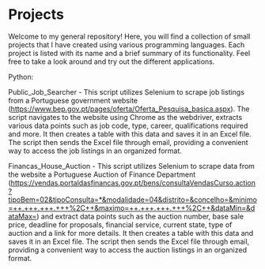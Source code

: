 # Projects
Welcome to my general repository! Here, you will find a collection of small projects that I have created using various programming languages. Each project is listed with its name and a brief summary of its functionality. Feel free to take a look around and try out the different applications.

Python:

Public_Job_Searcher - This script utilizes Selenium to scrape job listings from a Portuguese government website (https://www.bep.gov.pt/pages/oferta/Oferta_Pesquisa_basica.aspx). The script navigates to the website using Chrome as the webdriver, extracts various data points such as job code, type, career, qualifications required and more. It then creates a table with this data and saves it in an Excel file. The script then sends the Excel file through email, providing a convenient way to access the job listings in an organized format.

Financas_House_Auction - This script utilizes Selenium to scrape data from the website a Portuguese Auction of Finance Department (https://vendas.portaldasfinancas.gov.pt/bens/consultaVendasCurso.action?tipoBem=02&tipoConsulta=*&modalidade=04&distrito=&concelho=&minimo=++.+++.+++.+++%2C++&maximo=++.+++.+++.+++%2C++&dataMin=&dataMax=) and extract data points such as the auction number, base sale price, deadline for proposals, financial service, current state, type of auction and a link for more details. It then creates a table with this data and saves it in an Excel file. The script then sends the Excel file through email, providing a convenient way to access the auction listings in an organized format.